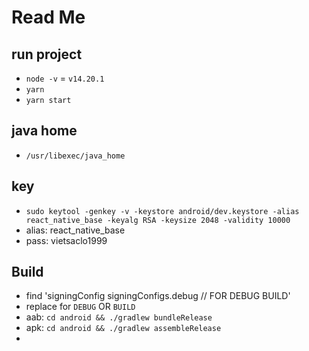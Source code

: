 # Read Me

## run project
  - `node -v` = `v14.20.1`
  - `yarn`
  - `yarn start`

## java home
  - `/usr/libexec/java_home`
## key
  - `sudo keytool -genkey -v -keystore android/dev.keystore -alias react_native_base -keyalg RSA -keysize 2048 -validity 10000`
  - alias: react_native_base
  - pass: vietsaclo1999

## Build
  - find 'signingConfig signingConfigs.debug // FOR DEBUG BUILD' 
  - replace for `DEBUG` OR `BUILD`
  - aab: `cd android && ./gradlew bundleRelease`
  - apk: `cd android && ./gradlew assembleRelease`
  - 